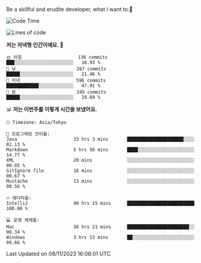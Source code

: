 Be a skillful and erudite developer, what I want to.👶

<!--START_SECTION:waka-->
![Code Time](http://img.shields.io/badge/Code%20Time-113%20hrs%2037%20mins-blue)

![Lines of code](https://img.shields.io/badge/%EC%A0%80%EB%8A%94%20%EC%97%AC%ED%83%9C%EA%B9%8C%EC%A7%80%20-726.7%20thousand%20%EC%A4%84%EC%9D%98%20%EC%BD%94%EB%93%9C%EB%A5%BC%20%EC%9E%91%EC%84%B1%ED%96%88%EC%96%B4%EC%9A%94.-blue)

**저는 저녁형 인간이에요. 🦉** 

```text
🌞 아침                     136 commits         ███░░░░░░░░░░░░░░░░░░░░░░   10.93 % 
🌆 낮　                     267 commits         █████░░░░░░░░░░░░░░░░░░░░   21.46 % 
🌃 저녁                     596 commits         ████████████░░░░░░░░░░░░░   47.91 % 
🌙 밤　                     245 commits         █████░░░░░░░░░░░░░░░░░░░░   19.69 % 
```


📊 **저는 이번주를 이렇게 시간을 보냈어요.** 

```text
🕑︎ Timezone: Asia/Tokyo

💬 프로그래밍 언어들: 
Java                     33 hrs 3 mins       █████████████████████░░░░   82.13 % 
Markdown                 5 hrs 56 mins       ████░░░░░░░░░░░░░░░░░░░░░   14.77 % 
XML                      20 mins             ░░░░░░░░░░░░░░░░░░░░░░░░░   00.85 % 
GitIgnore file           16 mins             ░░░░░░░░░░░░░░░░░░░░░░░░░   00.67 % 
Mustache                 13 mins             ░░░░░░░░░░░░░░░░░░░░░░░░░   00.56 % 

🔥 에디터들: 
IntelliJ                 40 hrs 15 mins      █████████████████████████   100.00 % 

💻 운영 체제들: 
Mac                      36 hrs 21 mins      ███████████████████████░░   90.34 % 
Windows                  3 hrs 53 mins       ██░░░░░░░░░░░░░░░░░░░░░░░   09.66 % 
```


 Last Updated on 08/11/2023 16:08:01 UTC
<!--END_SECTION:waka-->
